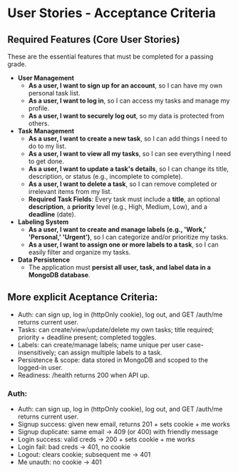 # User Stories - Acceptance Criteria

## Required Features (Core User Stories)
These are the essential features that must be completed for a passing grade.

* **User Management**
    * **As a user, I want to sign up for an account**, so I can have my own personal task list.
    * **As a user, I want to log in**, so I can access my tasks and manage my profile.
    * **As a user, I want to securely log out**, so my data is protected from others.
* **Task Management**
    * **As a user, I want to create a new task**, so I can add things I need to do to my list.
    * **As a user, I want to view all my tasks**, so I can see everything I need to get done.
    * **As a user, I want to update a task's details**, so I can change its title, description, or status (e.g., incomplete to complete).
    * **As a user, I want to delete a task**, so I can remove completed or irrelevant items from my list.
    * **Required Task Fields**: Every task must include a **title**, an optional **description**, a **priority** level (e.g., High, Medium, Low), and a **deadline** (date).
* **Labeling System**
    * **As a user, I want to create and manage labels (e.g., 'Work,' 'Personal,' 'Urgent')**, so I can categorize and/or prioritize my tasks.
    * **As a user, I want to assign one or more labels to a task**, so I can easily filter and organize my tasks.
* **Data Persistence**
    * The application must **persist all user, task, and label data in a MongoDB database**.


## More explicit Aceptance Criteria:

- Auth: can sign up, log in (httpOnly cookie), log out, and GET /auth/me returns current user.
- Tasks: can create/view/update/delete my own tasks; title required; priority + deadline present; completed toggles.
-  Labels: can create/manage labels; name unique per user case-insensitively; can assign multiple labels to a task.
- Persistence & scope: data stored in MongoDB and scoped to the logged-in user.
- Readiness: /health returns 200 when API up.

### Auth:
- Auth: can sign up, log in (httpOnly cookie), log out, and GET /auth/me returns current user.
- Signup success: given new email, returns 201 + sets cookie + me works
- Signup duplicate: same email → 409 (or 400) with friendly message
- Login success: valid creds → 200 + sets cookie + me works
- Login fail: bad creds → 401, no cookie
- Logout: clears cookie; subsequent me → 401
- Me unauth: no cookie → 401